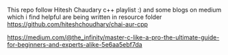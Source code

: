 This repo follow Hitesh Chaudary c++ playlist :) and some blogs on medium which i find helpful are being written in resource folder
https://github.com/hiteshchoudhary/chai-aur-cpp

https://medium.com/@the_infinity/master-c-like-a-pro-the-ultimate-guide-for-beginners-and-experts-alike-5e6aa5ebf7da
